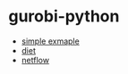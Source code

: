 # gurobi-python
* [simple exmaple](https://github.com/C-Joey/gurobi/blob/master/Model/Example%20mip1.ipynb)
* [diet](https://github.com/C-Joey/gurobi/blob/master/Model/diet.ipynb)
* [netflow](/Model/netflow.ipynb)
